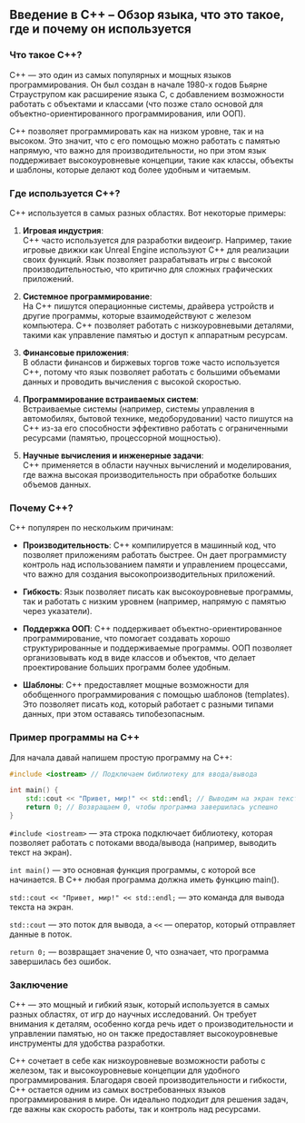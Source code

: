 ﻿## Введение в C++ – Обзор языка, что это такое, где и почему он используется

### Что такое C++?
C++ — это один из самых популярных и мощных языков программирования. Он был создан в начале 1980-х годов Бьярне Страуструпом как расширение языка C, с добавлением возможности работать с объектами и классами (что позже стало основой для объектно-ориентированного программирования, или ООП).

C++ позволяет программировать как на низком уровне, так и на высоком. Это значит, что с его помощью можно работать с памятью напрямую, что важно для производительности, но при этом язык поддерживает высокоуровневые концепции, такие как классы, объекты и шаблоны, которые делают код более удобным и читаемым.

### Где используется C++?
C++ используется в самых разных областях. Вот некоторые примеры:

1. **Игровая индустрия**:  
   C++ часто используется для разработки видеоигр. Например, такие игровые движки как Unreal Engine используют C++ для реализации своих функций. Язык позволяет разрабатывать игры с высокой производительностью, что критично для сложных графических приложений.

2. **Системное программирование**:  
   На C++ пишутся операционные системы, драйвера устройств и другие программы, которые взаимодействуют с железом компьютера. C++ позволяет работать с низкоуровневыми деталями, такими как управление памятью и доступ к аппаратным ресурсам.

3. **Финансовые приложения**:  
   В области финансов и биржевых торгов тоже часто используется C++, потому что язык позволяет работать с большими объемами данных и проводить вычисления с высокой скоростью.

4. **Программирование встраиваемых систем**:  
   Встраиваемые системы (например, системы управления в автомобилях, бытовой технике, медоборудовании) часто пишутся на C++ из-за его способности эффективно работать с ограниченными ресурсами (памятью, процессорной мощностью).

5. **Научные вычисления и инженерные задачи**:  
   C++ применяется в области научных вычислений и моделирования, где важна высокая производительность при обработке больших объемов данных.

### Почему C++?
C++ популярен по нескольким причинам:

- **Производительность**: C++ компилируется в машинный код, что позволяет приложениям работать быстрее. Он дает программисту контроль над использованием памяти и управлением процессами, что важно для создания высокопроизводительных приложений.

- **Гибкость**: Язык позволяет писать как высокоуровневые программы, так и работать с низким уровнем (например, напрямую с памятью через указатели).

- **Поддержка ООП**: C++ поддерживает объектно-ориентированное программирование, что помогает создавать хорошо структурированные и поддерживаемые программы. ООП позволяет организовывать код в виде классов и объектов, что делает проектирование больших программ более удобным.

- **Шаблоны**: C++ предоставляет мощные возможности для обобщенного программирования с помощью шаблонов (templates). Это позволяет писать код, который работает с разными типами данных, при этом оставаясь типобезопасным.

### Пример программы на C++
Для начала давай напишем простую программу на C++:

```cpp
#include <iostream> // Подключаем библиотеку для ввода/вывода

int main() {
    std::cout << "Привет, мир!" << std::endl; // Выводим на экран текст
    return 0; // Возвращаем 0, чтобы программа завершилась успешно
}
```

`#include <iostream>` — эта строка подключает библиотеку, которая позволяет работать с потоками ввода/вывода (например, выводить текст на экран).

`int main()` — это основная функция программы, с которой все начинается. В C++ любая программа должна иметь функцию main().

`std::cout << "Привет, мир!" << std::endl;` — это команда для вывода текста на экран. 

`std::cout` — это поток для вывода, а `<<` — оператор, который отправляет данные в поток.

`return 0;` — возвращает значение 0, что означает, что программа завершилась без ошибок.

### Заключение
C++ — это мощный и гибкий язык, который используется в самых разных областях, от игр до научных исследований. Он требует внимания к деталям, особенно когда речь идет о производительности и управлении памятью, но он также предоставляет высокоуровневые инструменты для удобства разработки.

C++ сочетает в себе как низкоуровневые возможности работы с железом, так и высокоуровневые концепции для удобного программирования. Благодаря своей производительности и гибкости, C++ остается одним из самых востребованных языков программирования в мире. Он идеально подходит для решения задач, где важны как скорость работы, так и контроль над ресурсами.